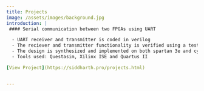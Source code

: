 ```yaml
---
title: Projects
image: /assets/images/background.jpg
introduction: |
 #### Serial communication between two FPGAs using UART

  - UART receiver and transmitter is coded in verilog
  - The reciever and transmitter functionality is verified using a testbench
  - The design is synthesized and implemented on both spartan 3e and cyclone IV FPGA
  - Tools used: Questasim, Xilinx ISE and Quartus II

[View Project](https://siddharth.pro/projects.html)


---
```






